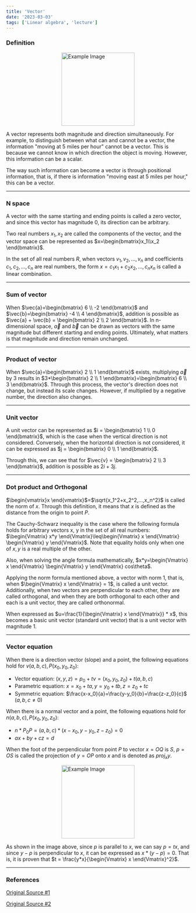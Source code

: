 ```yaml
---
title: 'Vector'
date: '2023-03-03'
tags: ['Linear algebra', 'lecture']
---
```


### Definition

<img src="https://velog.velcdn.com/images/devjo/post/6853698c-9d01-4930-9730-b186e84aebff/image.png" alt="Example Image" style="display: block; margin: 0 auto; height:200;" />

A vector represents both magnitude and direction simultaneously. For example, to distinguish between what can and cannot be a vector, the information "moving at 5 miles per hour" cannot be a vector. This is because we cannot know in which direction the object is moving. However, this information can be a scalar.

The way such information can become a vector is through positional information, that is, if there is information "moving east at 5 miles per hour," this can be a vector.

---

### N space

A vector with the same starting and ending points is called a zero vector, and since this vector has magnitude 0, its direction can be arbitrary.

Two real numbers $x_1, x_2$ are called the components of the vector, and the vector space can be represented as $x=\begin{bmatrix}x_1\\x_2 \end{bmatrix}$.

In the set of all real numbers $R$, when vectors $v_1, v_2, … ,v_n$ and coefficients $c_1, c_2, …, c_n$ are real numbers, the form $x=c_1x_1 + c_2x_2, …, c_nx_n$ is called a linear combination.

---

### Sum of vector

When $\vec{a}=\begin{bmatrix} 6 \\ -2 \end{bmatrix}$ and $\vec{b}=\begin{bmatrix} -4 \\ 4 \end{bmatrix}$, addition is possible as $\vec{a} + \vec{b} = \begin{bmatrix} 2 \\ 2 \end{bmatrix}$. In n-dimensional space, $\vec{a}$ and $\vec{b}$ can be drawn as vectors with the same magnitude but different starting and ending points. Ultimately, what matters is that magnitude and direction remain unchanged.

---

### Product of vector

When $\vec{a}=\begin{bmatrix} 2 \\ 1 \end{bmatrix}$ exists, multiplying $\vec{a}$ by 3 results in $3*\begin{bmatrix} 2 \\ 1 \end{bmatrix}=\begin{bmatrix} 6 \\ 3 \end{bmatrix}$. Through this process, the vector's direction does not change, but instead its scale changes. However, if multiplied by a negative number, the direction also changes.

---

### Unit vector

A unit vector can be represented as $i = \begin{bmatrix} 1 \\ 0 \end{bmatrix}$, which is the case when the vertical direction is not considered. Conversely, when the horizontal direction is not considered, it can be expressed as $j = \begin{bmatrix} 0 \\ 1 \end{bmatrix}$.

Through this, we can see that for $\vec{v} = \begin{bmatrix} 2 \\ 3 \end{bmatrix}$, addition is possible as $2i+3j$.

---

### Dot product and Orthogonal

$\begin{vmatrix}x \end{vmatrix}$=$\sqrt{x_1^2+x_2^2,…,x_n^2}$ is called the norm of $x$. Through this definition, it means that $x$ is defined as the distance from the origin to point $P$.

The Cauchy-Schwarz inequality is the case where the following formula holds for arbitrary vectors x, y in the set of all real numbers: $\begin{Vmatrix} x*y \end{Vmatrix}\leq\begin{Vmatrix} x \end{Vmatrix} \begin{Vmatrix} y \end{Vmatrix}$. Note that equality holds only when one of $x, y$ is a real multiple of the other.

Also, when solving the angle formula mathematically, $x*y=\begin{Vmatrix} x \end{Vmatrix} \begin{Vmatrix} y \end{Vmatrix} cos\theta$.

Applying the norm formula mentioned above, a vector with norm 1, that is, when $\begin{Vmatrix} x \end{Vmatrix} = 1$, is called a unit vector. Additionally, when two vectors are perpendicular to each other, they are called orthogonal, and when they are both orthogonal to each other and each is a unit vector, they are called orthonormal.

When expressed as $u=\frac{1}{\begin{Vmatrix} x \end{Vmatrix}} * x$, this becomes a basic unit vector (standard unit vector) that is a unit vector with magnitude 1.

---

### Vector equation

When there is a direction vector (slope) and a point, the following equations hold for $v(a,b,c), P(x_0, y_0, z_0)$:

- Vector equation: $(x, y, z) = p_0+tv = (x_0, y_0, z_0) + t(a, b, c)$
- Parametric equation: $x=x_0 + ta, y=y_0 + tb, z=z_0 + tc$
- Symmetric equation: $\frac{x-x_0}{a}=\frac{y-y_0}{b}=\frac{z-z_0}{c}$ ($a,b,c\neq 0$)

When there is a normal vector and a point, the following equations hold for $n(a,b,c), P(x_0, y_0, z_0)$:

- $n * P_0P = (a, b, c) * (x - x_0, y - y_0, z - z_0) = 0$
- $ax+by+cz = d$

When the foot of the perpendicular from point $P$ to vector $x=OQ$ is $S$, $p=OS$ is called the projection of $y=OP$ onto $x$ and is denoted as $proj_xy$.

<img src="https://velog.velcdn.com/images/devjo/post/d2c68274-0834-4e19-bc80-add8f34a479e/image.png" alt="Example Image" style="display: block; margin: 0 auto; height:200;" />

As shown in the image above, since $p$ is parallel to $x$, we can say $p = tx$, and since $y-p$ is perpendicular to $x$, it can be expressed as $x * (y-p) = 0$. That is, it is proven that $t = \frac{y*x}{\begin{Vmatrix} x \end{Vmatrix}^2}$.

---

### References

[Original Source #1](http://matrix.skku.ac.kr/2015-Album/BigBook-LinearAlgebra-2015.pdf)

[Original Source #2](https://www.boostcourse.org/ai151/joinLectures/194162)